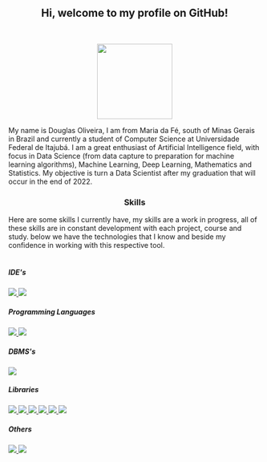 <h2 align="center">Hi, welcome to my profile on GitHub!</h2>
<br>
<p align="center"><img width = 150 src="https://user-images.githubusercontent.com/56659549/106941005-03b8c100-6701-11eb-9d77-0a4c296bd615.png"></p>
<p> 
  My name is Douglas Oliveira, I am from Maria da Fé, south of Minas Gerais in Brazil and currently a student of Computer Science at Universidade Federal de         Itajubá. I am a great enthusiast of Artificial Intelligence field, with focus in Data Science (from data capture to preparation for machine learning               algorithms), Machine Learning, Deep Learning, Mathematics and Statistics. My objective is turn a Data Scientist after my graduation that will occur in the end   of 2022. 
</p>

<h3 align="center">Skills</h3>

<p> 
  Here are some skills I currently have, my skills are a work in progress, all of these skills are in constant development with each project, course and study. below we have the technologies that I know and beside my confidence in working with this respective tool.<br><br>
<h5>IDE's</h5>
  <a href="https://jupyter.org/">
   <img src="https://img.shields.io/static/v1?label=Jupyter%20Notebook&message=95%&color=107C10&style=for-the-badge&logo=Jupyter"/>
  </a>
  <a href="https://code.visualstudio.com/">
   <img src="https://img.shields.io/static/v1?label=Visual%20Studio%20Code&message=85%&color=107C10&style=for-the-badge&logo=Visual-Studio-Code"/>
  </a>
<h5>Programming Languages</h5>
  <a href="https://www.python.org/">
   <img src="https://img.shields.io/static/v1?label=Python&message=95%&color=107C10&style=for-the-badge&logo=Python"/>
  </a>
  <a href="https://en.wikipedia.org/wiki/C_(programming_language)">
   <img src="https://img.shields.io/static/v1?label=C&message=70%&color=A8B9CC&style=for-the-badge&logo=C"/>
  </a>
<h5>DBMS's</h5>
  <a href="https://www.postgresql.org/">
   <img src="https://img.shields.io/static/v1?label=PostgreSQL&message=65%&color=A8B9CC&style=for-the-badge&logo=PostgreSQL"/>
  </a>
<h5>Libraries</h5>
  <a href="https://numpy.org/">
   <img src="https://img.shields.io/static/v1?label=Numpy&message=90%&color=107C10&style=for-the-badge&logo=Numpy"/>
  </a>
  <a href="https://pandas.pydata.org/">
   <img src="https://img.shields.io/static/v1?label=Pandas&message=85%&color=107C10&style=for-the-badge&logo=pandas"/>
  </a>
  <a href="https://matplotlib.org/">
   <img src="https://img.shields.io/static/v1?label=Matplotlib&message=85%&color=107C10&style=for-the-badge&logo=S"/>
  </a>
  <a href="https://seaborn.pydata.org/">
   <img src="https://img.shields.io/static/v1?label=Seaborn&message=85%&color=107C10&style=for-the-badge&logo=seaborn"/>
  </a>
  <a href="https://scikit-learn.org/stable/">
   <img src="https://img.shields.io/static/v1?label=Scikit-Learn&message=75%&color=A8B9CC&style=for-the-badge&logo=scikit-learn"/>
  </a>
  <a href="https://keras.io/">
   <img src="https://img.shields.io/static/v1?label=Keras&message=40%&color=FF7139&style=for-the-badge&logo=Keras"/>
  </a>
<h5>Others</h5>
  <a href="https://en.wikipedia.org/wiki/HTML5">
   <img src="https://img.shields.io/static/v1?label=HTML5&message=50%&color=FF7139&style=for-the-badge&logo=HTML5"/>
  </a>
  <a href="https://pt.wikipedia.org/wiki/CSS3">
   <img src="https://img.shields.io/static/v1?label=CSS3&message=30%&color=FF7139&style=for-the-badge&logo=CSS3"/>
  </a>
  
</p>
